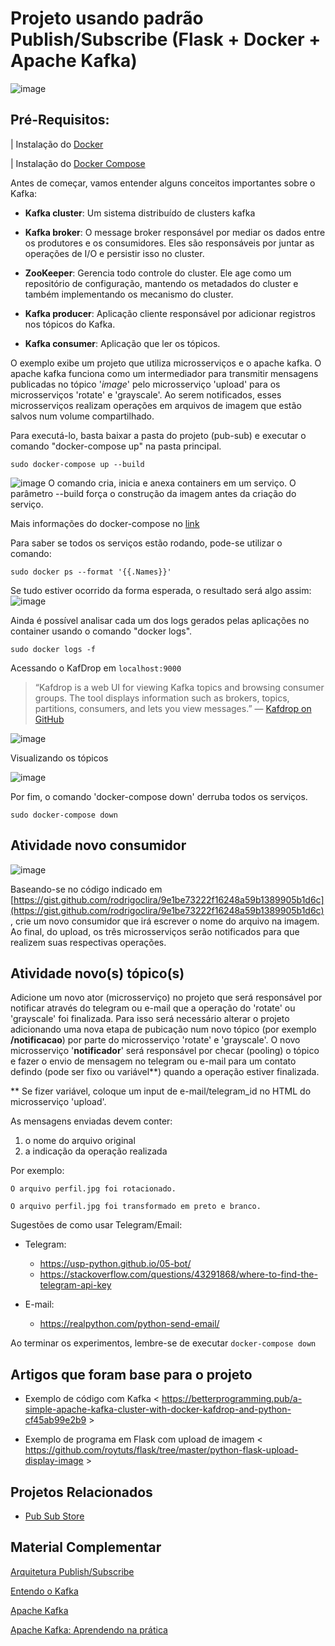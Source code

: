 # Projeto usando padrão Publish/Subscribe (Flask + Docker + Apache Kafka)


![image](https://user-images.githubusercontent.com/276077/162766448-13e0ebe8-8325-4e32-a8d7-5deff7744c10.png)


## Pré-Requisitos: 
| Instalação do [Docker](https://docs.docker.com/engine/install)

| Instalação do [Docker Compose](https://docs.docker.com/compose/install/)


Antes de começar, vamos entender alguns conceitos importantes sobre o Kafka:

* **Kafka cluster**: Um sistema distribuído de clusters kafka

* **Kafka broker**: O message broker responsável por mediar os dados entre os produtores e os consumidores. Eles são responsáveis por juntar as operações de I/O e persistir isso no cluster.

* **ZooKeeper**: Gerencia todo controle do cluster. Ele age como um repositório de configuração, mantendo os metadados do cluster e também implementando os mecanismo do cluster. 

* **Kafka producer**: Aplicação cliente responsável por adicionar registros nos tópicos do Kafka.

* **Kafka consumer**: Aplicação que ler os tópicos. 

O exemplo exibe um projeto que utiliza microsserviços e o apache kafka. O apache kafka funciona como um intermediador para transmitir mensagens publicadas no tópico '_image_' pelo microsserviço 'upload' para os microsserviços 'rotate' e 'grayscale'. Ao serem notificados, esses microsserviços realizam operações em arquivos de imagem que estão salvos num volume compartilhado. 

Para executá-lo, basta baixar a pasta do projeto (pub-sub) e executar o comando "docker-compose up" na pasta principal. 

```
sudo docker-compose up --build 
```

![image](https://user-images.githubusercontent.com/276077/162104971-34cde74b-c4f7-4da5-a2da-d18176780838.png)
O comando cria, inicia e anexa containers em um serviço. O parâmetro --build força o construção da imagem antes da criação do serviço.

Mais informações do docker-compose no [link](https://docs.docker.com/compose/reference/down/)

Para saber se todos os serviços estão rodando, pode-se utilizar o comando: 

```
sudo docker ps --format '{{.Names}}'
``` 

Se tudo estiver ocorrido da forma esperada, o resultado será algo assim: 
![image](https://user-images.githubusercontent.com/276077/116919942-6817ed80-ac28-11eb-8fc5-b9ee7b335b2c.png)

Ainda é possível analisar cada um dos logs gerados pelas aplicações no container usando o comando "docker logs". 

```
sudo docker logs -f
```



Acessando o KafDrop em ```localhost:9000```

> “Kafdrop is a web UI for viewing Kafka topics and browsing consumer groups. The tool displays information such as brokers, topics, partitions, consumers, and lets you view messages.” — [Kafdrop on GitHub](https://github.com/obsidiandynamics/kafdrop)

![image](https://user-images.githubusercontent.com/276077/162105063-717094f5-5f10-478d-ac4b-3c20fd7350b2.png)

Visualizando os tópicos

![image](https://user-images.githubusercontent.com/276077/162105269-32fce2fd-363e-4393-85c2-951fd4ac9639.png)




Por fim, o comando 'docker-compose down' derruba todos os serviços. 

```
sudo docker-compose down
```
## Atividade novo consumidor

![image](https://github.com/user-attachments/assets/00f21461-7345-45e4-9d08-38763657465a)

Baseando-se no código indicado em [https://gist.github.com/rodrigoclira/9e1be73222f16248a59b1389905b1d6c](https://gist.github.com/rodrigoclira/9e1be73222f16248a59b1389905b1d6c), crie um novo consumidor que irá escrever o nome do arquivo na imagem. Ao final, do upload, os três microsserviços serão notificados para que realizem suas respectivas operações.


## Atividade novo(s) tópico(s)

Adicione um novo ator (microsserviço) no projeto que será responsável por notificar através do telegram ou e-mail que a operação do 'rotate' ou 'grayscale' foi finalizada. Para isso será necessário alterar o projeto adicionando uma nova etapa de pubicação num novo tópico (por exemplo **/notificacao**) por parte do microsserviço 'rotate' e 'grayscale'. O novo microsserviço '**notificador**' será responsável por checar (pooling) o tópico e fazer o envio de mensagem no telegram ou e-mail para um contato defindo (pode ser fixo ou variável**) quando a operação estiver finalizada. 

** Se fizer variável, coloque um input de e-mail/telegram_id no HTML do microsserviço 'upload'. 

As mensagens enviadas devem conter:
  1. o nome do arquivo original
  2. a indicação da operação realizada

Por exemplo: 
```
O arquivo perfil.jpg foi rotacionado.
```
```
O arquivo perfil.jpg foi transformado em preto e branco.
```

Sugestões de como usar Telegram/Email: 

* Telegram: 
   * https://usp-python.github.io/05-bot/
   * https://stackoverflow.com/questions/43291868/where-to-find-the-telegram-api-key
  
* E-mail:
   * https://realpython.com/python-send-email/

Ao terminar os experimentos, lembre-se de executar ```docker-compose down```

## Artigos que foram base para o projeto

- Exemplo de código com Kafka < https://betterprogramming.pub/a-simple-apache-kafka-cluster-with-docker-kafdrop-and-python-cf45ab99e2b9 >

- Exemplo de programa em Flask com upload de imagem < https://github.com/roytuts/flask/tree/master/python-flask-upload-display-image >

## Projetos Relacionados
- [Pub Sub Store](https://github.com/rodrigoclira/pub-sub-store)

## Material Complementar

[Arquitetura Publish/Subscribe](https://engsoftmoderna.info/cap7.html#arquiteturas-publishsubscribe)

[Entendo o Kafka](https://vepo.medium.com/entendendo-o-kafka-bf64169e421f)

[Apache Kafka](https://medium.com/trainingcenter/apache-kafka-838882261e83)

[Apache Kafka: Aprendendo na prática](https://medium.com/trainingcenter/apache-kafka-codifica%C3%A7%C3%A3o-na-pratica-9c6a4142a08f)
